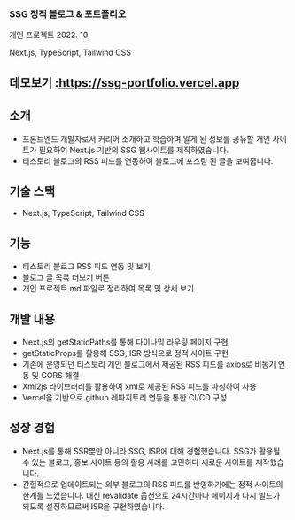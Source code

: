 ### SSG 정적 블로그 & 포트폴리오

개인 프로젝트 2022. 10

Next.js, TypeScript, Tailwind CSS

## 데모보기	:https://ssg-portfolio.vercel.app

## 소개
-	프론트엔드 개발자로서 커리어 소개하고 학습하며 알게 된 정보를 공유할 개인 사이트가 필요하여 Next.js 기반의 SSG 웹사이트를 제작하였습니다.
-	티스토리 블로그의 RSS 피드를 연동하여 블로그에 포스팅 된 글을 보여줍니다.

## 기술 스택
-	Next.js, TypeScript, Tailwind CSS

## 기능
-	티스토리 블로그 RSS 피드 연동 및 보기
-	블로그 글 목록 더보기 버튼
-	개인 프로젝트 md 파일로 정리하여 목록 및 상세 보기

## 개발 내용
-	Next.js의 getStaticPaths를 통해 다이나믹 라우팅 페이지 구현
-	getStaticProps를 활용해 SSG, ISR 방식으로 정적 사이트 구현
-	기존에 운영되던 티스토리 개인 블로그에서 제공된 RSS 피드를 axios로 비동기 연동 및 CORS 해결
-	Xml2js 라이브러리를 활용하여 xml로 제공된 RSS 피드를 파싱하여 사용
-	Vercel을 기반으로 github 레파지토리 연동을 통한 CI/CD 구성

## 성장 경험
-	Next.js를 통해 SSR뿐만 아니라 SSG, ISR에 대해 경험했습니다. SSG가 활용될 수 있는 블로그, 홍보 사이트 등의 활용 사례를 고민하다 새로운 사이트를 제작했습니다.
-	간헐적으로 업데이트되는 외부 블로그의 RSS 피드를 반영하기에는 정적 사이트의 한계를 느꼈습니다. 대신 revalidate 옵션으로 24시간마다 페이지가 다시 빌드가 되도록 설정하므로써 ISR을 구현하였습니다.

